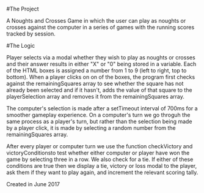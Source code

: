 #The Project

A Noughts and Crosses Game in which the user can play as noughts or crosses against the computer in a series of games with the running scores tracked by session.

#The Logic

Player selects via a modal whether they wish to play as noughts or crosses and their answer results in either "X" or "0" being stored in a variable. Each of the HTML boxes is assigned a number from 1 to 9 (left to right, top to bottom). When a player clicks on on of the boxes, the program first checks against the remainingSquares array to see whether the square has not already been selected and if it hasn't, adds the value of that square to the playerSelection array and removes it from the remainingSquares array.


The computer's selection is made after a setTimeout interval of 700ms for a smoother gameplay experience. On a computer's turn we go throguh the same process as a player's turn, but rather than the selection being made by a player click, it is made by selecting a random number from the remainingSquares array.

After every player or computer turn we use the function checkVictory and victoryConditionsto test whether either computer or player have won the game by selecting three in a row. We also check for a tie. If either of these conditions are true then we display a tie, victory or loss modal to the player, ask them if they want to play again, and increment the relevant scoring tally.

Created in June 2017